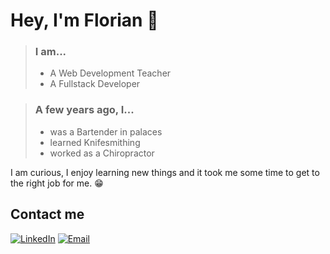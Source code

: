 # Hey, I'm Florian 👋



> ### I am...
> - A Web Development Teacher
> - A Fullstack Developer
 
> ### A few years ago, I...
> - was a Bartender in palaces
> - learned Knifesmithing
> - worked as a Chiropractor

I am curious, I enjoy learning new things and it took me some time to get to the right job for me. 😁


## Contact me

[![LinkedIn](https://img.shields.io/badge/LinkedIn-Let's%20connect-brightgreen?logo=linkedin&style=for-the-badge)](https://www.linkedin.com/in/florianaube/)
[![Email](https://img.shields.io/badge/-@Email%20me?logo=Gmail&style=for-the-badge)](florian.aube@gmail.com)




<!-- START_SECTION:waka -->
<!-- END_SECTION:waka -->
<!--
